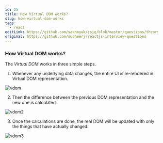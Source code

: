 ```yaml
---
id: 25
title: How Virtual DOM works?
slug: how-virtual-dom-works
tags:
  - react
editLink: https://github.com/sakhnyuk/jsiq/blob/master/questions/theory/react/25.md
original: https://github.com/sudheerj/reactjs-interview-questions
---
```


### How Virtual DOM works?

The _Virtual DOM_ works in three simple steps.

1. Whenever any underlying data changes, the entire UI is re-rendered in Virtual DOM representation.

![vdom](images/vdom1.png)

2. Then the difference between the previous DOM representation and the new one is calculated.

![vdom2](images/vdom2.png)

3. Once the calculations are done, the real DOM will be updated with only the things that have actually changed.

![vdom3](images/vdom3.png)